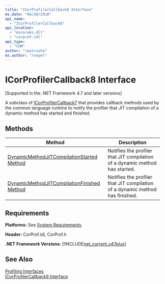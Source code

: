 ```yaml
---
title: "ICorProfilerCallback8 Interface"
ms.date: "04/10/2018"
api_name: 
  - "ICorProfilerCallback8"
api_location: 
  - "mscorwks.dll"
  - "corprof.idl"
api_type: 
  - "COM"
author: "rpetrusha"
ms.author: "ronpet"
---
```

# ICorProfilerCallback8 Interface
[Supported in the .NET Framework 4.7 and later versions]  

 A subclass of [ICorProfilerCallback7](icorprofilercallback7-interface.md) that provides callback methods used by the common language runtime to notify the profiler that JIT compilation of a dynamic method has started and finished. 

## Methods  


|Method|Description|  
|------------|-----------------|  
|[DynamicMethodJITCompilationStarted Method](icorprofilercallback8-dynamicmethodjitcompilationstarted-method.md)|Notifies the profiler that JIT compilation of a dynamic method has started.|  
|[DynamicMethodJITCompilationFinished Method](icorprofilercallback8-dynamicmethodjitcompilationfinished-method.md)|Notifies the profiler that JIT compilation of a dynamic method has finished.|  

## Requirements  
 **Platforms:** See [System Requirements](../../get-started/system-requirements.md).  

 **Header:** CorProf.idl, CorProf.h  

**.NET Framework Versions:** [!INCLUDE[net_current_v47plus](../../../../includes/net-current-v47plus.md)]  

## See Also  
[Profiling Interfaces](profiling-interfaces.md)   
[ICorProfilerCallback9 Interface](icorprofilercallback9-interface.md)

